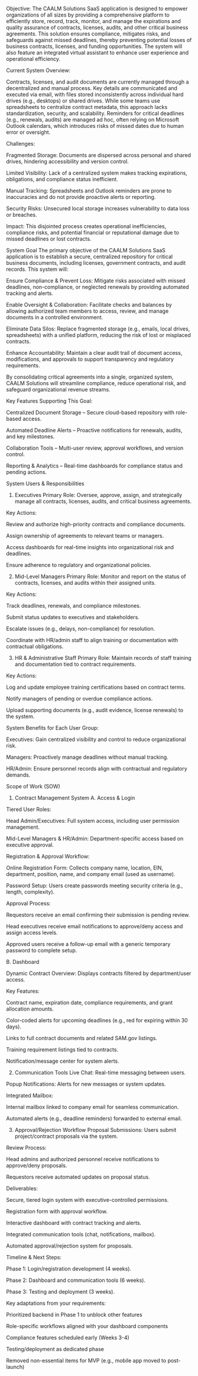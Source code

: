 Objective:
The CAALM Solutions SaaS application is designed to empower organizations of all sizes by providing a comprehensive platform to efficiently store, record, track, monitor, and manage the expirations and quality assurance of contracts, licenses, audits, and other critical business agreements. This solution ensures compliance, mitigates risks, and safeguards against missed deadlines, thereby preventing potential losses of business contracts, licenses, and funding opportunities. The system will also feature an integrated virtual assistant to enhance user experience and operational efficiency.

Current System Overview:

Contracts, licenses, and audit documents are currently managed through a decentralized and manual process. Key details are communicated and executed via email, with files stored inconsistently across individual hard drives (e.g., desktops) or shared drives. While some teams use spreadsheets to centralize contract metadata, this approach lacks standardization, security, and scalability. Reminders for critical deadlines (e.g., renewals, audits) are managed ad hoc, often relying on Microsoft Outlook calendars, which introduces risks of missed dates due to human error or oversight.

Challenges:

Fragmented Storage: Documents are dispersed across personal and shared drives, hindering accessibility and version control.

Limited Visibility: Lack of a centralized system makes tracking expirations, obligations, and compliance status inefficient.

Manual Tracking: Spreadsheets and Outlook reminders are prone to inaccuracies and do not provide proactive alerts or reporting.

Security Risks: Unsecured local storage increases vulnerability to data loss or breaches.

Impact:
This disjointed process creates operational inefficiencies, compliance risks, and potential financial or reputational damage due to missed deadlines or lost contracts.

System Goal
The primary objective of the CAALM Solutions SaaS application is to establish a secure, centralized repository for critical business documents, including licenses, government contracts, and audit records. This system will:

Ensure Compliance & Prevent Loss: Mitigate risks associated with missed deadlines, non-compliance, or neglected renewals by providing automated tracking and alerts.

Enable Oversight & Collaboration: Facilitate checks and balances by allowing authorized team members to access, review, and manage documents in a controlled environment.

Eliminate Data Silos: Replace fragmented storage (e.g., emails, local drives, spreadsheets) with a unified platform, reducing the risk of lost or misplaced contracts.

Enhance Accountability: Maintain a clear audit trail of document access, modifications, and approvals to support transparency and regulatory requirements.

By consolidating critical agreements into a single, organized system, CAALM Solutions will streamline compliance, reduce operational risk, and safeguard organizational revenue streams.

Key Features Supporting This Goal:

Centralized Document Storage – Secure cloud-based repository with role-based access.

Automated Deadline Alerts – Proactive notifications for renewals, audits, and key milestones.

Collaboration Tools – Multi-user review, approval workflows, and version control.

Reporting & Analytics – Real-time dashboards for compliance status and pending actions.

System Users & Responsibilities

1. Executives
   Primary Role: Oversee, approve, assign, and strategically manage all contracts, licenses, audits, and critical business agreements.

Key Actions:

Review and authorize high-priority contracts and compliance documents.

Assign ownership of agreements to relevant teams or managers.

Access dashboards for real-time insights into organizational risk and deadlines.

Ensure adherence to regulatory and organizational policies.

2. Mid-Level Managers
   Primary Role: Monitor and report on the status of contracts, licenses, and audits within their assigned units.

Key Actions:

Track deadlines, renewals, and compliance milestones.

Submit status updates to executives and stakeholders.

Escalate issues (e.g., delays, non-compliance) for resolution.

Coordinate with HR/admin staff to align training or documentation with contractual obligations.

3. HR & Administrative Staff
   Primary Role: Maintain records of staff training and documentation tied to contract requirements.

Key Actions:

Log and update employee training certifications based on contract terms.

Notify managers of pending or overdue compliance actions.

Upload supporting documents (e.g., audit evidence, license renewals) to the system.

System Benefits for Each User Group:

Executives: Gain centralized visibility and control to reduce organizational risk.

Managers: Proactively manage deadlines without manual tracking.

HR/Admin: Ensure personnel records align with contractual and regulatory demands.

Scope of Work (SOW)

1. Contract Management System
   A. Access & Login

Tiered User Roles:

Head Admin/Executives: Full system access, including user permission management.

Mid-Level Managers & HR/Admin: Department-specific access based on executive approval.

Registration & Approval Workflow:

Online Registration Form: Collects company name, location, EIN, department, position, name, and company email (used as username).

Password Setup: Users create passwords meeting security criteria (e.g., length, complexity).

Approval Process:

Requestors receive an email confirming their submission is pending review.

Head executives receive email notifications to approve/deny access and assign access levels.

Approved users receive a follow-up email with a generic temporary password to complete setup.

B. Dashboard

Dynamic Contract Overview: Displays contracts filtered by department/user access.

Key Features:

Contract name, expiration date, compliance requirements, and grant allocation amounts.

Color-coded alerts for upcoming deadlines (e.g., red for expiring within 30 days).

Links to full contract documents and related SAM.gov listings.

Training requirement listings tied to contracts.

Notification/message center for system alerts.

2. Communication Tools
   Live Chat: Real-time messaging between users.

Popup Notifications: Alerts for new messages or system updates.

Integrated Mailbox:

Internal mailbox linked to company email for seamless communication.

Automated alerts (e.g., deadline reminders) forwarded to external email.

3. Approval/Rejection Workflow
   Proposal Submissions: Users submit project/contract proposals via the system.

Review Process:

Head admins and authorized personnel receive notifications to approve/deny proposals.

Requestors receive automated updates on proposal status.

Deliverables:

Secure, tiered login system with executive-controlled permissions.

Registration form with approval workflow.

Interactive dashboard with contract tracking and alerts.

Integrated communication tools (chat, notifications, mailbox).

Automated approval/rejection system for proposals.

Timeline & Next Steps:

Phase 1: Login/registration development (4 weeks).

Phase 2: Dashboard and communication tools (6 weeks).

Phase 3: Testing and deployment (3 weeks).

Key adaptations from your requirements:

Prioritized backend in Phase 1 to unblock other features

Role-specific workflows aligned with your dashboard components

Compliance features scheduled early (Weeks 3-4)

Testing/deployment as dedicated phase

Removed non-essential items for MVP (e.g., mobile app moved to post-launch)

